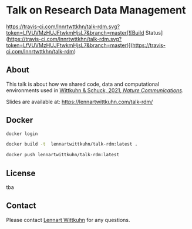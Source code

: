 # Talk on Research Data Management

https://travis-ci.com/lnnrtwttkhn/talk-rdm.svg?token=LfVUVMzHUJFtwkmHjsL7&branch=master[![Build Status](https://travis-ci.com/lnnrtwttkhn/talk-rdm.svg?token=LfVUVMzHUJFtwkmHjsL7&branch=master)](https://travis-ci.com/lnnrtwttkhn/talk-rdm)

## About

This talk is about how we shared code, data and computational environments used in [Wittkuhn & Schuck, 2021, *Nature Communications*](https://doi.org/10.1038/s41467-021-21970-2).

Slides are available at: https://lennartwittkuhn.com/talk-rdm/

## Docker

```bash
docker login
```

```bash
docker build -t  lennartwittkuhn/talk-rdm:latest .
```

```bash
docker push lennartwittkuhn/talk-rdm:latest
```

## License

tba

## Contact

Please contact [Lennart Wittkuhn](mailto:wittkuhn@mpib-berlin.mpg.de) for any questions.

